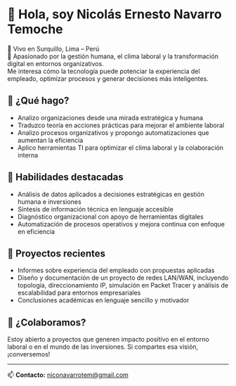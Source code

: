 # 👋 Hola, soy Nicolás Ernesto Navarro Temoche

📍 Vivo en Surquillo, Lima – Perú  
🎯 Apasionado por la gestión humana, el clima laboral y la transformación digital en entornos organizativos.  
Me interesa cómo la tecnología puede potenciar la experiencia del empleado, optimizar procesos y generar decisiones más inteligentes.  

## 💼 ¿Qué hago?
- Analizo organizaciones desde una mirada estratégica y humana
- Traduzco teoría en acciones prácticas para mejorar el ambiente laboral
- Analizo procesos organizativos y propongo automatizaciones que aumentan la eficiencia
- Aplico herramientas TI para optimizar el clima laboral y la colaboración interna

## 🧠 Habilidades destacadas
- Análisis de datos aplicados a decisiones estratégicas en gestión humana e inversiones
- Síntesis de información técnica en lenguaje accesible
- Diagnóstico organizacional con apoyo de herramientas digitales
- Automatización de procesos operativos y mejora continua con enfoque en eficiencia

## 🚀 Proyectos recientes
- Informes sobre experiencia del empleado con propuestas aplicadas
- Diseño y documentación de un proyecto de redes LAN/WAN, incluyendo topología, direccionamiento IP, simulación en Packet Tracer y análisis de escalabilidad para entornos empresariales
- Conclusiones académicas en lenguaje sencillo y motivador

## 🤝 ¿Colaboramos?
Estoy abierto a proyectos que generen impacto positivo en el entorno laboral o en el mundo de las inversiones. Si compartes esa visión, ¡conversemos!

---

📫 **Contacto:** niconavarrotem@gmail.com  
